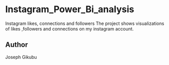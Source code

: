 # Instagram_Power_Bi_analysis 
 Instagram likes, connections and followers
The project shows visualizations of likes ,followers and connections on my instagram account.

## Author 
Joseph Gikubu